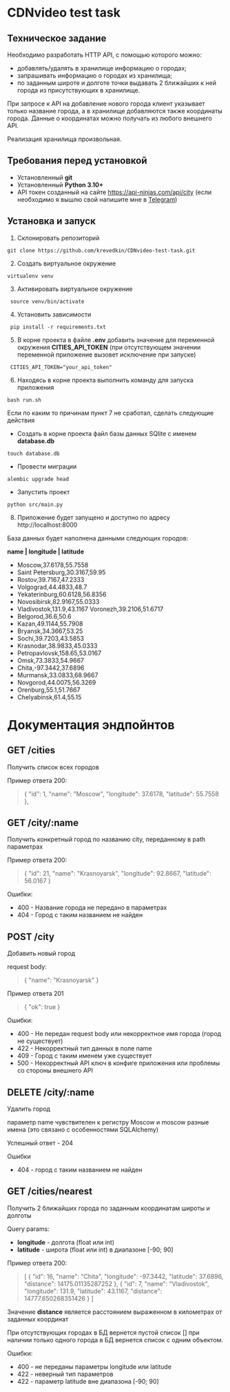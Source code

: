 

# CDNvideo test task

## Техническое задание

Необходимо разработать HTTP API, с помощью которого можно:

- добавлять/удалять в хранилище информацию о городах;
- запрашивать информацию о городах из хранилища;
- по заданным широте и долготе точки выдавать 2 ближайших к ней города из присутствующих в хранилище.

При запросе к API на добавление нового города клиент указывает только название города, а в хранилище добавляются также
координаты города. Данные о координатах можно получать из любого внешнего API.

Реализация хранилища произвольная.

## Требования перед установкой

- Установленный **git**
- Установленный **Python 3.10+**
- API токен созданный на сайте https://api-ninjas.com/api/city (если необходимо я вышлю свой напишите мне в [Telegram](https://t.me/krvdkrvd))
## Установка и запуск

1. Склонировать репозиторий

```
git clone https://github.com/krevedkin/CDNvideo-test-task.git
```

2. Создать виртуальное окружение

```
virtualenv venv
```

3. Активировать виртуальное окружение

```
 source venv/bin/activate
```

4. Установить зависимости

```
 pip install -r requirements.txt
```

5. В корне проекта в файле **.env** добавить значение для переменной окружения **CITIES_API_TOKEN** (при отсутствующем значении
   переменной приложение вызовет исключение при запуске)

```
 CITIES_API_TOKEN="your_api_token"
```

6. Находясь в корне проекта выполнить команду для запуска приложения

```
bash run.sh
```

Если по каким то причинам пункт 7 не сработал, сделать следующие действия

- Создать в корне проекта файл базы данных SQlite с именем **database.db**

```
touch database.db
```

- Провести миграции

```
alembic upgrade head
```

- Запустить проект

```
python src/main.py
```

8. Приложение будет запущено и доступно по адресу http://localhost:8000

 База данных будет наполнена данными следующих городов:
 
 **name | longitude | latitude**

- Moscow,37.6178,55.7558	
- Saint Petersburg,30.3167,59.95
- Rostov,39.7167,47.2333
- Volgograd,44.4833,48.7
- Yekaterinburg,60.6128,56.8356
- Novosibirsk,82.9167,55.0333
- Vladivostok,131.9,43.1167	Voronezh,39.2106,51.6717
- Belgorod,36.6,50.6
- Kazan,49.1144,55.7908
- Bryansk,34.3667,53.25
- Sochi,39.7203,43.5853
- Krasnodar,38.9833,45.0333
- Petropavlovsk,158.65,53.0167
- Omsk,73.3833,54.9667
- Chita,-97.3442,37.6896
- Murmansk,33.0833,68.9667
- Novgorod,44.0075,56.3269
- Orenburg,55.1,51.7667
- Chelyabinsk,61.4,55.15

# Документация эндпойнтов

## GET /cities

Получить список всех городов

Пример ответа 200:
> {
"id":  1,
"name":  "Moscow",
"longitude":  37.6178,
"latitude":  55.7558
> },

## GET /city/:name

Получить конкретный город по названию city, переданному в path параметрах

Пример ответа 200:

> {
"id":  21,
"name":  "Krasnoyarsk",
"longitude":  92.8667,
"latitude":  56.0167
> }

Ошибки:
- 400 - Название города не передано в параметрах
- 404 - Город с таким названием не найден

## POST /city

Добавить новый город

request body:
> {
"name":  "Krasnoyarsk"
> }

Пример ответа 201

> {
"ok":  true
> }

Ошибки:
- 400 - Не передан request body или некорректное имя города (город не существует)
- 422 - Некорректный тип данных в поле name
- 409 - Город с таким именем уже существует
- 500 - Некорректный API ключ в конфиге приложения или проблемы со стороны внешнего API

## DELETE /city/:name

Удалить город

параметр name чувствителен к регистру Moscow и moscow разные имена (это связано с особенностями SQLAlchemy)

Успешный ответ - 204

Ошибки
- 404 - город с таким названием не найден

## GET /cities/nearest

Получить 2 ближайших города по заданным координатам широты и долготы

Query params:
- **longitude** - долгота (float или int)
- **latitude** - широта (float или int) в диапазоне [-90; 90]

Пример ответа 200:
> [
{
"id":  16,
"name":  "Chita",
"longitude":  -97.3442,
"latitude":  37.6896,
"distance":  14175.01135287252
},
{
"id":  7,
"name":  "Vladivostok",
"longitude":  131.9,
"latitude":  43.1167,
"distance":  14777.650268351426
}
]

Значение **distance** является расстоянием выраженном в километрах от заданных координат

При отсутствующих городах в БД вернется пустой список [] при наличии только одного города в БД вернется список с одним
объектом.

Ошибки:
- 400 - не переданы параметры longitude или latitude
- 422 - неверный тип параметров
- 422 - параметр latitude вне диапазона [-90; 90]
